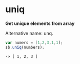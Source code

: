 # uniq

**Get unique elements from array**

Alternative name: unq.

```javascript
var numers = [1,2,3,1,1];
sb.uniq(numbers);
```

```text
-> [ 1, 2, 3 ]
```

